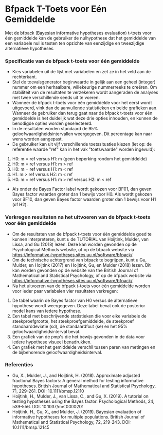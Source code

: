 Bfpack T-Toets voor Eén Gemiddelde
==========================

Met de bfpack (Bayesian informative hypotheses evaluation) t-toets voor één gemiddelde kan de gebruiker de nulhypothese dat het gemiddelde van een variabele nul is testen ten opzichte van eenzijdige en tweezijdige alternatieve hypotheses.

### Specificatie van de bfpack t-toets voor één gemiddelde

- Kies variabelen uit de lijst met variabelen en zet ze in het veld aan de rechterkant. 
- Stel de toevalsgenerator beginwaarde in gelijk aan een geheel (integer) nummer om een herhaalbare, willekeurige nummerreeks te creëren. Om stabiliteit van de resultaten te verzekeren wordt aangeraden de analyses met twee verschillende seeds uit te voeren.
- Wanneer de bfpack t-toets voor één gemiddelde voor het eerst wordt uitgevoerd, vink dan de aanvullende statistieken en beide grafieken aan. Wanneer de gebruiker dan terug gaat naar de bfpack t-toets voor één gemiddelde is het duidelijk wat deze drie opties inhouden, en kunnen de benodigde opties worden geselecteerd. 
- In de resultaten worden standaard de 95% geloofwaardigheidsintervallen weergegeven. Dit percentage kan naar wens worden aangepast. 
- De gebruiker kan uit vijf verschillende toetssituaties kiezen (let op: de referentie waarde "ref" kan in het vak "toetswaarde" worden ingevuld): 

1. H0: m = ref versus H1: m (geen beperking rondom het gemiddelde)
2. H0: m = ref versus H1: m > ref
3. H0: m = ref versus H1: m < ref
4. H1: m > ref versus H2: m < ref
5. H0: m = ref versus H1: m > ref versus H2: m < ref

- Als onder de Bayes Factor label wordt gekozen voor BF01, dan geven Bayes factor waarden groter dan 1 bewijs voor H0. Als wordt gekozen voor BF10, dan geven Bayes factor waarden groter dan 1 bewijs voor H1 (of H2). 

### Verkregen resultaten na het uitvoeren van de bfpack t-toets voor één gemiddelde

- Om de resultaten van de bfpack t-toets voor één gemiddelde goed te kunnen interpreteren, kunt u de TUTORIAL van Hoijtink, Mulder, van Lissa, and Gu (2018) lezen. Deze kan worden gevonden op de Psychological Methods website, of op de bfpack website via https://informative-hypotheses.sites.uu.nl/software/bfpack/
- Om de technische achtergrond van bfpack te begrijpen, kunt u Gu, Mulder, en Hoijtink (2017) en Hoijtink, Gu, en Mulder (2018) lezen. Dit kan worden gevonden op de website van the British Journal of Mathematical and Statistical Psychology, of op de bfpack website via https://informative-hypotheses.sites.uu.nl/software/bfpack/
- Na het uitvoeren van de bfpack t-toets voor één gemiddelde worden voor ieder paar variabelen vier resultaten verkregen:

1. De tabel waarin de Bayes factor van H0 versus de alternatieve hypothese wordt weergegeven. Deze tabel bevat ook de posterior model kans van iedere hypothese. 
2. Een tabel met beschrijvende statistieken die voor elke variabele de steekproefgrootte, het steekproefgemiddelde, de steekproef standaarddeviatie (sd), de standaardfout (se) en het 95% geloofwaardigheidsinterval bevat. 
3. Een grafiek van de pmp's die het bewijs gevonden in de data voor iedere hypothese visueel benadrukken. 
4. Een grafiek met het gemiddelde verschil tussen paren van metingen en de bijbehorende geloofwaardigheidsinterval.

### Referenties

- Gu, X., Mulder, J., and Hoijtink, H. (2018). Approximate adjusted fractional Bayes factors: A general method for testing informative hypotheses. British Journal of Mathematical and Statistical Psychology, 71, 229-261. DOI: 10.1111/bmsp.12110
- Hoijtink, H., Mulder, J., van Lissa, C., and Gu, X. (2019). A tutorial on testing hypotheses using the Bayes factor. Psychological Methods, 24, 539-556. DOI: 10.1037/met0000201 
- Hoijtink, H., Gu, X., and Mulder, J. (2019). Bayesian evaluation of informative hypotheses for multiple populations. British Journal of Mathematical and Statistical Psychology, 72, 219-243. DOI: 10.1111/bmsp.12145

